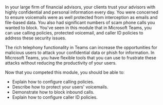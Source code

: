 In your large firm of financial advisors, your clients trust your advisors with highly confidential and personal information every day. You were concerned to ensure voicemails were as well protected from interception as emails and file-based data. You also had significant numbers of scam phone calls you wanted to block. You've seen in this module that in Microsoft Teams, you can use calling policies, protected voicemail, and caller ID policies to address these security issues.

The rich telephony functionality in Teams can increase the opportunities for malicious users to attack your confidential data or phish for information. In Microsoft Teams, you have flexible tools that you can use to frustrate these attacks without reducing the productivity of your users.

Now that you competed this module, you should be able to:

- Explain how to configure calling policies.
- Describe how to protect your users' voicemails.
- Demonstrate how to block inbound calls.
- Explain how to configure caller ID policies.
